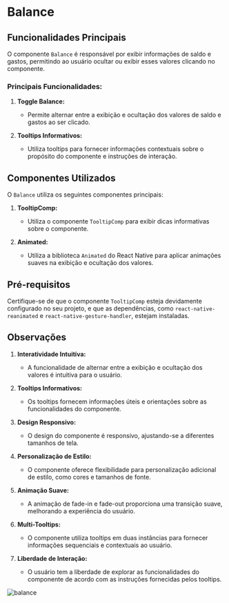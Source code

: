 # Balance

## Funcionalidades Principais

O componente `Balance` é responsável por exibir informações de saldo e gastos, permitindo ao usuário ocultar ou exibir esses valores clicando no componente.

### Principais Funcionalidades:

1. **Toggle Balance:**
   - Permite alternar entre a exibição e ocultação dos valores de saldo e gastos ao ser clicado.

2. **Tooltips Informativos:**
   - Utiliza tooltips para fornecer informações contextuais sobre o propósito do componente e instruções de interação.

## Componentes Utilizados

O `Balance` utiliza os seguintes componentes principais:

1. **TooltipComp:**
   - Utiliza o componente `TooltipComp` para exibir dicas informativas sobre o componente.

2. **Animated:**
   - Utiliza a biblioteca `Animated` do React Native para aplicar animações suaves na exibição e ocultação dos valores.

## Pré-requisitos

Certifique-se de que o componente `TooltipComp` esteja devidamente configurado no seu projeto, e que as dependências, como `react-native-reanimated` e `react-native-gesture-handler`, estejam instaladas.

## Observações

1. **Interatividade Intuitiva:**
   - A funcionalidade de alternar entre a exibição e ocultação dos valores é intuitiva para o usuário.

2. **Tooltips Informativos:**
   - Os tooltips fornecem informações úteis e orientações sobre as funcionalidades do componente.

3. **Design Responsivo:**
   - O design do componente é responsivo, ajustando-se a diferentes tamanhos de tela.

4. **Personalização de Estilo:**
   - O componente oferece flexibilidade para personalização adicional de estilo, como cores e tamanhos de fonte.

5. **Animação Suave:**
   - A animação de fade-in e fade-out proporciona uma transição suave, melhorando a experiência do usuário.

6. **Multi-Tooltips:**
   - O componente utiliza tooltips em duas instâncias para fornecer informações sequenciais e contextuais ao usuário.

7. **Liberdade de Interação:**
   - O usuário tem a liberdade de explorar as funcionalidades do componente de acordo com as instruções fornecidas pelos tooltips.


![balance](asset/balance.png)

